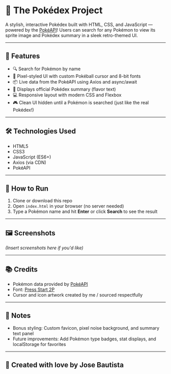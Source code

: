 # 🧢 The Pokédex Project

A stylish, interactive Pokédex built with HTML, CSS, and JavaScript — powered by the [PokéAPI](https://pokeapi.co/)! Users can search for any Pokémon to view its sprite image and Pokédex summary in a sleek retro-themed UI.

---

## 🚀 Features

- 🔍 Search for Pokémon by name
- 🎨 Pixel-styled UI with custom Pokéball cursor and 8-bit fonts
- 📦 Live data from the PokéAPI using Axios and async/await
- 📖 Displays official Pokédex summary (flavor text)
- 💻 Responsive layout with modern CSS and Flexbox
- 🎮 Clean UI hidden until a Pokémon is searched (just like the real Pokédex!)

---

## 🛠️ Technologies Used

- HTML5
- CSS3
- JavaScript (ES6+)
- Axios (via CDN)
- PokéAPI

---

## 📂 How to Run

1. Clone or download this repo
2. Open `index.html` in your browser (no server needed)
3. Type a Pokémon name and hit **Enter** or click **Search** to see the result

---

## 🖼️ Screenshots

*(Insert screenshots here if you'd like)*

---

## 📚 Credits

- Pokémon data provided by [PokéAPI](https://pokeapi.co/)
- Font: [Press Start 2P](https://fonts.google.com/specimen/Press+Start+2P)
- Cursor and icon artwork created by me / sourced respectfully

---

## 📎 Notes

- Bonus styling: Custom favicon, pixel noise background, and summary text panel
- Future improvements: Add Pokémon type badges, stat displays, and localStorage for favorites

---

## 👾 Created with love by Jose Bautista
